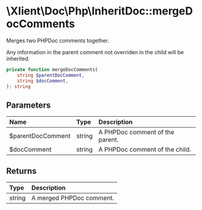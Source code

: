 # \\Xlient\\Doc\\Php\\InheritDoc::mergeDocComments

Merges two PHPDoc comments together.

Any information in the parent comment not overriden in the child will be inherited.

```php
private function mergeDocComments(
    string $parentDocComment,
    string $docComment,
): string
```

## Parameters

| Name | Type | Description |
| :--- | :--- | :--- |
| $parentDocComment | string | A PHPDoc comment of the parent. |
| $docComment | string | A PHPDoc comment of the child. |

## Returns

| Type | Description |
| :--- | :--- |
| string | A merged PHPDoc comment. |